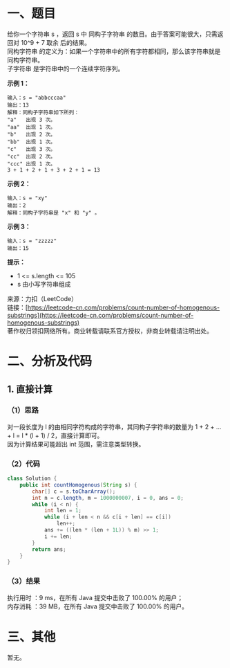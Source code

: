 # 一、题目
给你一个字符串 s ，返回 s 中 同构子字符串 的数目。由于答案可能很大，只需返回对 10^9 + 7 取余 后的结果。       
同构字符串 的定义为：如果一个字符串中的所有字符都相同，那么该字符串就是同构字符串。     
子字符串 是字符串中的一个连续字符序列。     
      
**示例 1：**      
```
输入：s = "abbcccaa"
输出：13
解释：同构子字符串如下所列：
"a"   出现 3 次。
"aa"  出现 1 次。
"b"   出现 2 次。
"bb"  出现 1 次。
"c"   出现 3 次。
"cc"  出现 2 次。
"ccc" 出现 1 次。
3 + 1 + 2 + 1 + 3 + 2 + 1 = 13
```
**示例 2：**     
```
输入：s = "xy"
输出：2
解释：同构子字符串是 "x" 和 "y" 。
```
**示例 3：**     
```
输入：s = "zzzzz"
输出：15
```
     
**提示：**    
- 1 <= s.length <= 105
- s 由小写字符串组成
      
来源：力扣（LeetCode）      
链接：[https://leetcode-cn.com/problems/count-number-of-homogenous-substrings](https://leetcode-cn.com/problems/count-number-of-homogenous-substrings)      
著作权归领扣网络所有。商业转载请联系官方授权，非商业转载请注明出处。      
# 二、分析及代码    
## 1. 直接计算
### （1）思路
对一段长度为 l 的由相同字符构成的字符串，其同构子字符串的数量为 1 + 2 + ... + l = l * (l + 1) / 2，直接计算即可。      
因为计算结果可能超出 int 范围，需注意类型转换。
### （2）代码
```java
class Solution {
    public int countHomogenous(String s) {
        char[] c = s.toCharArray();
        int n = c.length, m = 1000000007, i = 0, ans = 0;
        while (i < n) {
            int len = 1;
            while (i + len < n && c[i + len] == c[i])
                len++;
            ans += ((len * (len + 1L)) % m) >> 1; 
            i += len;
        }
        return ans;
    }
}
```
### （3）结果
执行用时 ：9 ms，在所有 Java 提交中击败了 100.00% 的用户；    
内存消耗 ：39 MB，在所有 Java 提交中击败了 100.00% 的用户。      
# 三、其他
暂无。  
